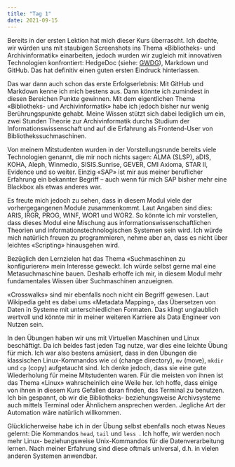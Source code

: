 ```yaml
---
title: "Tag 1"
date: 2021-09-15
---
```


Bereits in der ersten Lektion hat mich dieser Kurs überrascht. Ich dachte, wir würden uns mit staubigen Screenshots ins Thema «Bibliotheks- und Archivinformatik» einarbeiten, jedoch wurden wir zugleich mit innovativen Technologien konfrontiert: HedgeDoc (siehe: [GWDG](https://pad.gwdg.de/)), Markdown und GitHub. Das hat definitiv einen guten ersten Eindruck hinterlassen.

Das war dann auch schon das erste Erfolgserlebnis: Mit GitHub und Markdown kenne ich mich bestens aus. Dann könnte ich zumindest in diesen Bereichen Punkte gewinnen. Mit dem eigentlichen Thema «Bibliotheks- und Archivinformatik» habe ich jedoch bisher nur wenig Berührungspunkte gehabt. Meine Wissen stützt sich dabei lediglich um ein, zwei Stunden Theorie zur Archivinformatik durchs Studium der Informationswissenschaft und auf die Erfahrung als Frontend-User von Bibliothekssuchmaschinen.

Von meinem Mitstudenten wurden in der Vorstellungsrunde bereits viele Technologien genannt, die mir noch nichts sagen: ALMA (SLSP), aDIS, KOHA, Aleph, Winmedio, SISIS.Sunrise, GEVER, CMI Axioma, STAR II, Evidence und so weiter. Einzig «SAP» ist mir aus meiner beruflicher Erfahrung ein bekannter Begriff – auch wenn für mich SAP bisher mehr eine Blackbox als etwas anderes war.

Es freute mich jedoch zu sehen, dass in diesem Modul viele der vorhergegangenen Module zusammenkommt. Laut Angaben sind dies: ARIS, IRGR, PROG, WINF, WOR1 und WOR2. So könnte ich mir vorstellen, dass dieses Modul eine Mischung aus informationswissenschaftlichen Theorien und informationstechnologischen Systemen sein wird. Ich würde mich natürlich freuen zu programmieren, nehme aber an, dass es nicht über leichtes «Scripting» hinausgehen wird.

Bezüglich den Lernzielen hat das Thema «Suchmaschinen zu konfigurieren» mein Interesse geweckt. Ich würde selbst gerne mal eine Metasuchmaschine bauen. Deshalb erhoffe ich mir, in diesem Modul mehr fundamentales Wissen über Suchmaschinen anzueignen.

«Crosswalks» sind mir ebenfalls noch nicht ein Begriff gewesen. Laut Wikipedia geht es dabei ums «Metadata Mapping», das Übersetzen von Daten in Systeme mit unterschiedlichen Formaten. Das klingt unglaublich wertvoll und könnte mir in meiner weiteren Karriere als Data Engineer von Nutzen sein.

In den Übungen haben wir uns mit Virtuellen Maschinen und Linux beschäftigt. Da ich beides fast jeden Tag nutze, war dies eine leichte Übung für mich. Ich war also bestens amüsiert, dass in den Übungen die klassischen Linux-Kommandos wie ```cd``` (change directory), ```mv``` (move), ```mkdir``` und ```cp``` (copy) aufgetaucht sind. Ich denke jedoch, dass sie eine gute Wiederholung für meine Mitstudenten waren. Für die meisten von ihnen ist das Thema «Linux» wahrscheinlich eine Weile her. Ich hoffe, dass einige von ihnen in diesem Kurs Gefallen daran finden, das Terminal zu benutzen. Ich bin gespannt, ob wir die Bibliotheks- beziehungsweise Archivsysteme auch mittels Terminal oder Ähnlichem ansprechen werden. Jegliche Art der Automation wäre natürlich willkommen.

Glücklicherweise habe ich in der Übung selbst ebenfalls noch etwas Neues gelernt: Die Kommandos ```head```, ```tail``` und ```less ```. Ich hoffe, wir werden noch mehr Linux- beziehungsweise Unix-Kommandos für die Datenverarbeitung lernen. Nach meiner Erfahrung sind diese oftmals universal, d.h. in vielen anderen Systemen anwendbar. 
